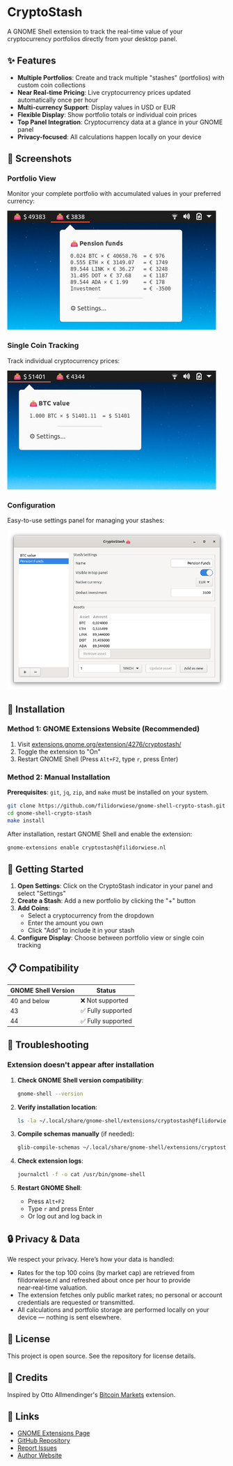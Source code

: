 # CryptoStash

A GNOME Shell extension to track the real-time value of your cryptocurrency portfolios directly from your desktop panel.

## ✨ Features

- **Multiple Portfolios**: Create and track multiple "stashes" (portfolios) with custom coin collections
- **Near Real-time Pricing**: Live cryptocurrency prices updated automatically once per hour
- **Multi-currency Support**: Display values in USD or EUR
- **Flexible Display**: Show portfolio totals or individual coin prices
- **Top Panel Integration**: Cryptocurrency data at a glance in your GNOME panel
- **Privacy-focused**: All calculations happen locally on your device

## 📸 Screenshots

### Portfolio View
Monitor your complete portfolio with accumulated values in your preferred currency:

<img src="https://raw.githubusercontent.com/filidorwiese/gnome-shell-crypto-stash/main/screens/extension1.png">

### Single Coin Tracking
Track individual cryptocurrency prices:

<img src="https://raw.githubusercontent.com/filidorwiese/gnome-shell-crypto-stash/main/screens/extension2.png">

### Configuration
Easy-to-use settings panel for managing your stashes:

<img src="https://raw.githubusercontent.com/filidorwiese/gnome-shell-crypto-stash/main/screens/preferences.png">

## 🔧 Installation

### Method 1: GNOME Extensions Website (Recommended)

1. Visit [extensions.gnome.org/extension/4276/cryptostash/](https://extensions.gnome.org/extension/4276/cryptostash/)
2. Toggle the extension to "On"
3. Restart GNOME Shell (Press `Alt+F2`, type `r`, press Enter)

### Method 2: Manual Installation

**Prerequisites**: `git`, `jq`, `zip`, and `make` must be installed on your system.

```bash
git clone https://github.com/filidorwiese/gnome-shell-crypto-stash.git
cd gnome-shell-crypto-stash
make install
```

After installation, restart GNOME Shell and enable the extension:
```bash
gnome-extensions enable cryptostash@filidorwiese.nl
```

## 🚀 Getting Started

1. **Open Settings**: Click on the CryptoStash indicator in your panel and select "Settings"
2. **Create a Stash**: Add a new portfolio by clicking the "+" button
3. **Add Coins**:
   - Select a cryptocurrency from the dropdown
   - Enter the amount you own
   - Click "Add" to include it in your stash
4. **Configure Display**: Choose between portfolio view or single coin tracking

## 📋 Compatibility

| GNOME Shell Version | Status |
|---------------------|---------|
| 40 and below | ❌ Not supported |
| 43 | ✅ Fully supported |
| 44 | ✅ Fully supported |

## 🐛 Troubleshooting

### Extension doesn't appear after installation

1. **Check GNOME Shell version compatibility**:
   ```bash
   gnome-shell --version
   ```

2. **Verify installation location**:
   ```bash
   ls -la ~/.local/share/gnome-shell/extensions/cryptostash@filidorwiese.nl/
   ```

3. **Compile schemas manually** (if needed):
   ```bash
   glib-compile-schemas ~/.local/share/gnome-shell/extensions/cryptostash@filidorwiese.nl/schemas/
   ```

4. **Check extension logs**:
   ```bash
   journalctl -f -o cat /usr/bin/gnome-shell
   ```

5. **Restart GNOME Shell**:
   - Press `Alt+F2`
   - Type `r` and press Enter
   - Or log out and log back in

## 🔒 Privacy & Data

We respect your privacy. Here’s how your data is handled:

- Rates for the top 100 coins (by market cap) are retrieved from filidorwiese.nl and refreshed about once per hour to provide near‑real‑time valuation.
- The extension fetches only public market rates; no personal or account credentials are requested or transmitted.
- All calculations and portfolio storage are performed locally on your device — nothing is sent elsewhere.

## 📄 License

This project is open source. See the repository for license details.

## 🙏 Credits

Inspired by Otto Allmendinger's [Bitcoin Markets](https://github.com/OttoAllmendinger/gnome-shell-bitcoin-markets/) extension.

## 🔗 Links

- [GNOME Extensions Page](https://extensions.gnome.org/extension/4276/cryptostash/)
- [GitHub Repository](https://github.com/filidorwiese/gnome-shell-crypto-stash)
- [Report Issues](https://github.com/filidorwiese/gnome-shell-crypto-stash/issues)
- [Author Website](https://filidorwiese.nl)
